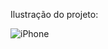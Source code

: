 Ilustração do projeto:

![iPhone]( https://user-images.githubusercontent.com/97799788/188238224-1c73152f-efc6-486e-9cd9-f377567fcb65.png )
